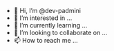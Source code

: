 - 👋 Hi, I’m @dev-padmini
- 👀 I’m interested in ...
- 🌱 I’m currently learning ...
- 💞️ I’m looking to collaborate on ...
- 📫 How to reach me ...

<!---
dev-padmini/dev-padmini is a ✨ special ✨ repository because its `README.md` (this file) appears on your GitHub profile.
You can click the Preview link to take a look at your changes.
--->
